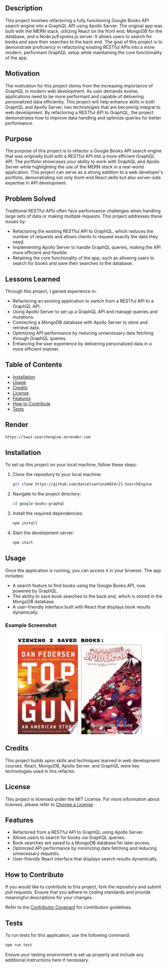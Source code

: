 
## Description  
This project involves refactoring a fully functioning Google Books API search engine into a GraphQL API using Apollo Server. The original app was built with the MERN stack, utilizing React on the front end, MongoDB for the database, and a Node.js/Express.js server. It allows users to search for books and save their searches to the back end. The goal of this project is to demonstrate proficiency in refactoring existing RESTful APIs into a more modern, performant GraphQL setup while maintaining the core functionality of the app.

## Motivation  
The motivation for this project stems from the increasing importance of GraphQL in modern web development. As user demands evolve, applications need to be more performant and capable of delivering personalized data efficiently. This project will help enhance skills in both GraphQL and Apollo Server, two technologies that are becoming integral to web development. By refactoring a RESTful API to GraphQL, the project demonstrates how to improve data handling and optimize queries for better performance.

## Purpose  
The purpose of this project is to refactor a Google Books API search engine that was originally built with a RESTful API into a more efficient GraphQL API. The portfolio showcases your ability to work with GraphQL and Apollo Server while highlighting the use of the MERN stack in a real-world application. This project can serve as a strong addition to a web developer's portfolio, demonstrating not only front-end React skills but also server-side expertise in API development.

## Problem Solved  
Traditional RESTful APIs often face performance challenges when handling large sets of data or making multiple requests. This project addresses these issues by:  
- Refactoring the existing RESTful API to GraphQL, which reduces the number of requests and allows clients to request exactly the data they need.  
- Implementing Apollo Server to handle GraphQL queries, making the API more efficient and flexible.  
- Retaining the core functionality of the app, such as allowing users to search for books and save their searches to the database.

## Lessons Learned  
Through this project, I gained experience in:  
- Refactoring an existing application to switch from a RESTful API to a GraphQL API.  
- Using Apollo Server to set up a GraphQL API and manage queries and mutations.  
- Connecting a MongoDB database with Apollo Server to store and retrieve data.  
- Optimizing API performance by reducing unnecessary data fetching through GraphQL queries.  
- Enhancing the user experience by delivering personalized data in a more efficient manner.

## Table of Contents  
- [Installation](#installation)  
- [Usage](#usage)  
- [Credits](#credits)  
- [License](#license)  
- [Features](#features)  
- [How to Contribute](#how-to-contribute)  
- [Tests](#tests)  

## Render  
```bash  
https://two1-searchengine.onrender.com
```  

## Installation  
To set up this project on your local machine, follow these steps:  

1. Clone the repository to your local machine:  
   ```bash  
   git clone https://github.com/danielsantana9824/21-SearchEngine  
   ```  
2. Navigate to the project directory:  
   ```bash  
   cd google-books-graphql  
   ```  
3. Install the required dependencies:  
   ```bash  
   npm install  
   ```  
4. Start the development server:  
   ```bash  
   npm start  
   ```  

## Usage  
Once the application is running, you can access it in your browser. The app includes:  
- A search feature to find books using the Google Books API, now powered by GraphQL.  
- The ability to save book searches to the back end, which is stored in the MongoDB database.  
- A user-friendly interface built with React that displays book results dynamically.

### Example Screenshot  
![screenshot](./images/screenshot.png)  

## Credits  
This project builds upon skills and techniques learned in web development courses. React, MongoDB, Apollo Server, and GraphQL were key technologies used in this refactor.  

## License  
This project is licensed under the MIT License. For more information about licenses, please refer to [Choose a License](https://choosealicense.com/).  

## Features  
- Refactored from a RESTful API to GraphQL using Apollo Server.  
- Allows users to search for books via GraphQL queries.  
- Book searches are saved to a MongoDB database for later access.  
- Optimized API performance by minimizing data fetching and reducing unnecessary requests.  
- User-friendly React interface that displays search results dynamically.

## How to Contribute  
If you would like to contribute to this project, fork the repository and submit pull requests. Ensure that you adhere to coding standards and provide meaningful descriptions for your changes.  

Refer to the [Contributor Covenant](https://www.contributor-covenant.org/) for contribution guidelines.  

## Tests  
To run tests for this application, use the following command:  
```bash  
npm run test  
```  

Ensure your testing environment is set up properly and include any additional instructions here if necessary.

